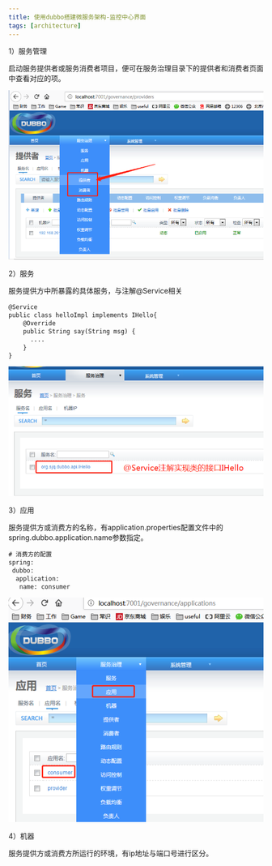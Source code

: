 ```yaml
---
title: 使用dubbo搭建微服务架构-监控中心界面
tags: [architecture]
---
```


1）服务管理

启动服务提供者或服务消费者项目，便可在服务治理目录下的提供者和消费者页面中查看对应的项。

![](/images/architecture/application/dubbo/dubbo-admin/service-admin.png)

2）服务

服务提供方中所暴露的具体服务，与注解@Service相关

```
@Service
public class helloImpl implements IHello{
    @Override
    public String say(String msg) {
      ....
    }
}
```

![](/images/architecture/application/dubbo/dubbo-admin/dubbo-service.png)

3）应用

服务提供方或消费方的名称，有application.properties配置文件中的spring.dubbo.application.name参数指定。

```
# 消费方的配置
spring:
 dubbo:
  application:
   name: consumer
```

![](/images/architecture/application/dubbo/dubbo-admin/application-admin.png)

4）机器

服务提供方或消费方所运行的环境，有ip地址与端口号进行区分。